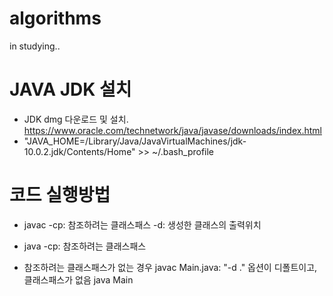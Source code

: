 # algorithms
in studying..

# JAVA JDK 설치
* JDK dmg 다운로드 및 설치. https://www.oracle.com/technetwork/java/javase/downloads/index.html
* "JAVA_HOME=/Library/Java/JavaVirtualMachines/jdk-10.0.2.jdk/Contents/Home" >> ~/.bash_profile

# 코드 실행방법
* javac
-cp: 참조하려는 클래스패스
-d: 생성한 클래스의 출력위치

* java
-cp: 참조하려는 클래스패스

* 참조하려는 클래스패스가 없는 경우
javac Main.java: "-d ." 옵션이 디폴트이고, 클래스패스가 없음
java Main
